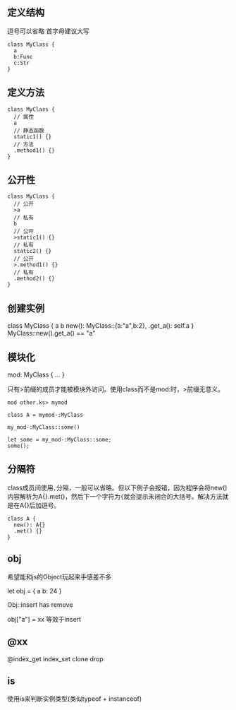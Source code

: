 ## 定义结构

逗号可以省略
首字母建议大写
```
class MyClass {
  a
  b:Func
  c:Str
}
```
## 定义方法
```
class MyClass {
  // 属性
  a
  // 静态函数
  static1() {}
  // 方法
  .method1() {}
}
```
## 公开性
```
class MyClass {
  // 公开
  >a
  // 私有
  b
  // 公开
  >static1() {}
  // 私有
  static2() {}
  // 公开
  >.method1() {}
  // 私有
  .method2() {}
}
```

## 创建实例

class MyClass {
  a b
  new(): MyClass::{a:"a",b:2},
  .get_a(): self.a
}
MyClass::new().get_a() == "a"


## 模块化

mod: MyClass {
  ...
}

只有\>前缀的成员才能被模块外访问。使用class而不是mod:时，>前缀无意义。
```
mod other.ks> mymod

class A = mymod-:MyClass

my_mod-:MyClass::some()

let some = my_mod-:MyClass::some;
some();
```

## 分隔符

class成员间使用`,`分隔，一般可以省略。但以下例子会报错，因为程序会将new()内容解析为A{}.met()，然后下一个字符为`{`就会提示未闭合的大括号。解决方法就是在A{}后加逗号。
```
class A {
  new(): A{}
  .met() {}
}
```

## obj

希望能和js的Object玩起来手感差不多

let obj = {
  a
  b: 24
}

Obj::insert has remove

obj["a"] = xx 等效于insert

## @xx

@index_get index_set clone drop

## is

使用is来判断实例类型(类似typeof + instanceof)
